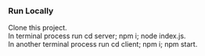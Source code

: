 
### Run Locally
Clone this project.\
In terminal process run cd server; npm i; node index.js.\
In another terminal process run cd client; npm i; npm start.
